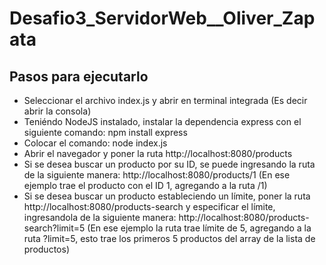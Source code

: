 # Desafio3_ServidorWeb__Oliver_Zapata

## Pasos para ejecutarlo

- Seleccionar el archivo index.js y abrir en terminal integrada (Es decir abrir la consola)
- Teniéndo NodeJS instalado, instalar la dependencia express con el siguiente comando: npm install express
- Colocar el comando: node index.js
- Abrir el navegador y poner la ruta http://localhost:8080/products
- Si se desea buscar un producto por su ID, se puede ingresando la ruta de la siguiente manera: http://localhost:8080/products/1 (En ese ejemplo trae el producto con el ID 1, agregando a la ruta /1)
- Si se desea buscar un producto estableciendo un límite, poner la ruta http://localhost:8080/products-search y especificar el límite, ingresandola de la siguiente manera: http://localhost:8080/products-search?limit=5 (En ese ejemplo la ruta trae límite de 5, agregando a la ruta ?limit=5, esto trae los primeros 5 productos del array de la lista de productos)
